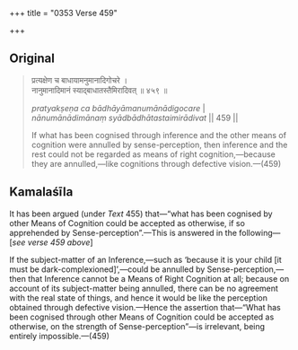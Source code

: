 +++
title = "0353 Verse 459"

+++
## Original 
>
> प्रत्यक्षेण च बाधायामनुमानादिगोचरे ।  
> नानुमानादिमानं स्याद्बाधातस्तैमिरादिवत् ॥ ४५९ ॥ 
>
> *pratyakṣeṇa ca bādhāyāmanumānādigocare* \|  
> *nānumānādimānaṃ syādbādhātastaimirādivat* \|\| 459 \|\| 
>
> If what has been cognised through inference and the other means of cognition were annulled by sense-perception, then inference and the rest could not be regarded as means of right cognition,—because they are annulled,—like cognitions through defective vision.—(459)



## Kamalaśīla

It has been argued (under *Text* 455) that—“what has been cognised by other Means of Cognition could be accepted as otherwise, if so apprehended by Sense-perception”.—This is answered in the following—[*see verse 459 above*]

If the subject-matter of an Inference,—such as ‘because it is your child [it must be dark-complexioned]’,—could be annulled by Sense-perception,—then that Inference cannot be a Means of Right Cognition at all; because on account of its subject-matter being annulled, there can be no agreement with the real state of things, and hence it would be like the perception obtained through defective vision.—Hence the assertion that—“What has been cognised through other Means of Cognition could be accepted as otherwise, on the strength of Sense-perception”—is irrelevant, being entirely impossible.—(459)


